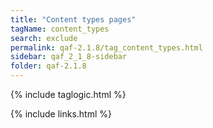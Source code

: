 ```yaml
---
title: "Content types pages"
tagName: content_types
search: exclude
permalink: qaf-2.1.8/tag_content_types.html
sidebar: qaf_2_1_8-sidebar
folder: qaf-2.1.8
---
```

{% include taglogic.html %}

{% include links.html %}
